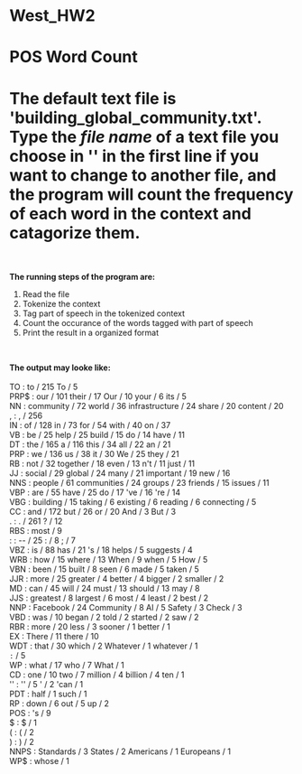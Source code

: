 # West_HW2
# **POS Word Count**<br>
# The default text file is 'building_global_community.txt'. Type the *file name* of a text file you choose in '' in the first line if you want to change to another file, and the program will count the frequency of each word in the context and catagorize them.<br><br>
**The running steps of the program are:**
1. Read the file
1. Tokenize the context
1. Tag part of speech in the tokenized context
1. Count the occurance of the words tagged with part of speech
1. Print the result in a organized format
<br>

**The output may looke like:**<br><br>
TO : to / 215 To / 5 <br>
PRP$ : our / 101 their / 17 Our / 10 your / 6 its / 5 <br>
NN : community / 72 world / 36 infrastructure / 24 share / 20 content / 20 <br>
, : , / 256 <br>
IN : of / 128 in / 73 for / 54 with / 40 on / 37 <br>
VB : be / 25 help / 25 build / 15 do / 14 have / 11 <br>
DT : the / 165 a / 116 this / 34 all / 22 an / 21 <br>
PRP : we / 136 us / 38 it / 30 We / 25 they / 21 <br>
RB : not / 32 together / 18 even / 13 n't / 11 just / 11 <br>
JJ : social / 29 global / 24 many / 21 important / 19 new / 16 <br>
NNS : people / 61 communities / 24 groups / 23 friends / 15 issues / 11 <br>
VBP : are / 55 have / 25 do / 17 've / 16 're / 14 <br>
VBG : building / 15 taking / 6 existing / 6 reading / 6 connecting / 5 <br>
CC : and / 172 but / 26 or / 20 And / 3 But / 3 <br>
. : . / 261 ? / 12 <br>
RBS : most / 9 <br>
: : -- / 25 : / 8 ; / 7 <br>
VBZ : is / 88 has / 21 's / 18 helps / 5 suggests / 4 <br>
WRB : how / 15 where / 13 When / 9 when / 5 How / 5 <br>
VBN : been / 15 built / 8 seen / 6 made / 5 taken / 5 <br>
JJR : more / 25 greater / 4 better / 4 bigger / 2 smaller / 2 <br>
MD : can / 45 will / 24 must / 13 should / 13 may / 8 <br>
JJS : greatest / 8 largest / 6 most / 4 least / 2 best / 2 <br>
NNP : Facebook / 24 Community / 8 AI / 5 Safety / 3 Check / 3 <br>
VBD : was / 10 began / 2 told / 2 started / 2 saw / 2 <br>
RBR : more / 20 less / 3 sooner / 1 better / 1 <br>
EX : There / 11 there / 10 <br>
WDT : that / 30 which / 2 Whatever / 1 whatever / 1 <br>
`` : `` / 5 <br>
WP : what / 17 who / 7 What / 1 <br>
CD : one / 10 two / 7 million / 4 billion / 4 ten / 1 <br>
'' : '' / 5 ' / 2 'can / 1 <br>
PDT : half / 1 such / 1 <br>
RP : down / 6 out / 5 up / 2 <br>
POS : 's / 9 <br>
$ : $ / 1 <br>
( : ( / 2 <br>
) : ) / 2 <br>
NNPS : Standards / 3 States / 2 Americans / 1 Europeans / 1 <br>
WP$ : whose / 1 
